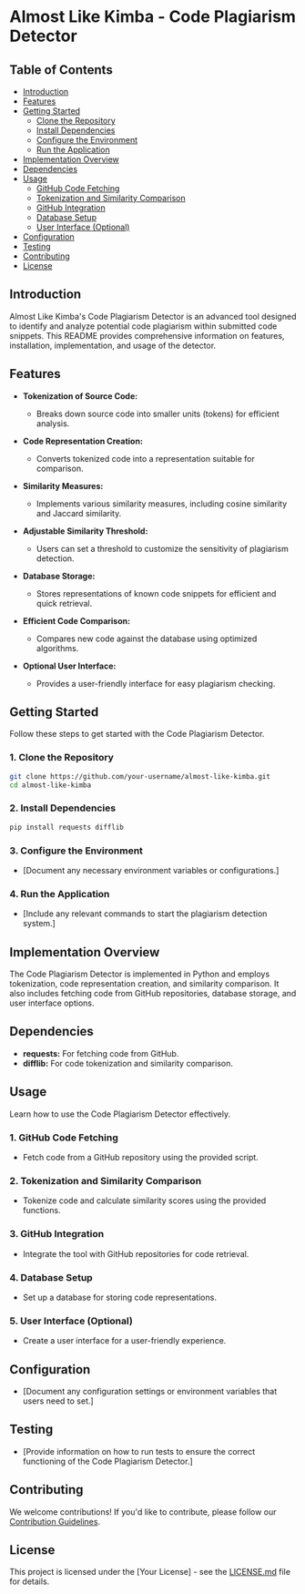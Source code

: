 # Almost Like Kimba - Code Plagiarism Detector

## Table of Contents
- [Introduction](#introduction)
- [Features](#features)
- [Getting Started](#getting-started)
  - [Clone the Repository](#1-clone-the-repository)
  - [Install Dependencies](#2-install-dependencies)
  - [Configure the Environment](#3-configure-the-environment)
  - [Run the Application](#4-run-the-application)
- [Implementation Overview](#implementation-overview)
- [Dependencies](#dependencies)
- [Usage](#usage)
  - [GitHub Code Fetching](#1-github-code-fetching)
  - [Tokenization and Similarity Comparison](#2-tokenization-and-similarity-comparison)
  - [GitHub Integration](#3-github-integration)
  - [Database Setup](#4-database-setup)
  - [User Interface (Optional)](#5-user-interface-optional)
- [Configuration](#configuration)
- [Testing](#testing)
- [Contributing](#contributing)
- [License](#license)

## Introduction
Almost Like Kimba's Code Plagiarism Detector is an advanced tool designed to identify and analyze potential code plagiarism within submitted code snippets. This README provides comprehensive information on features, installation, implementation, and usage of the detector.

## Features
- **Tokenization of Source Code:**
  - Breaks down source code into smaller units (tokens) for efficient analysis.

- **Code Representation Creation:**
  - Converts tokenized code into a representation suitable for comparison.

- **Similarity Measures:**
  - Implements various similarity measures, including cosine similarity and Jaccard similarity.

- **Adjustable Similarity Threshold:**
  - Users can set a threshold to customize the sensitivity of plagiarism detection.

- **Database Storage:**
  - Stores representations of known code snippets for efficient and quick retrieval.

- **Efficient Code Comparison:**
  - Compares new code against the database using optimized algorithms.

- **Optional User Interface:**
  - Provides a user-friendly interface for easy plagiarism checking.

## Getting Started
Follow these steps to get started with the Code Plagiarism Detector.

### 1. Clone the Repository
```bash
git clone https://github.com/your-username/almost-like-kimba.git
cd almost-like-kimba
```

### 2. Install Dependencies
```bash
pip install requests difflib
```

### 3. Configure the Environment
- [Document any necessary environment variables or configurations.]

### 4. Run the Application
- [Include any relevant commands to start the plagiarism detection system.]

## Implementation Overview
The Code Plagiarism Detector is implemented in Python and employs tokenization, code representation creation, and similarity comparison. It also includes fetching code from GitHub repositories, database storage, and user interface options.

## Dependencies
- **requests:** For fetching code from GitHub.
- **difflib:** For code tokenization and similarity comparison.

## Usage
Learn how to use the Code Plagiarism Detector effectively.

### 1. GitHub Code Fetching
- Fetch code from a GitHub repository using the provided script.

### 2. Tokenization and Similarity Comparison
- Tokenize code and calculate similarity scores using the provided functions.

### 3. GitHub Integration
- Integrate the tool with GitHub repositories for code retrieval.

### 4. Database Setup
- Set up a database for storing code representations.

### 5. User Interface (Optional)
- Create a user interface for a user-friendly experience.

## Configuration
- [Document any configuration settings or environment variables that users need to set.]

## Testing
- [Provide information on how to run tests to ensure the correct functioning of the Code Plagiarism Detector.]

## Contributing
We welcome contributions! If you'd like to contribute, please follow our [Contribution Guidelines](CONTRIBUTING.md).

## License
This project is licensed under the [Your License] - see the [LICENSE.md](LICENSE.md) file for details.
